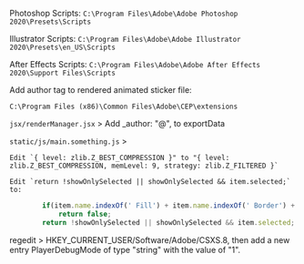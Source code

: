 Photoshop Scripts: `C:\Program Files\Adobe\Adobe Photoshop 2020\Presets\Scripts`

Illustrator Scripts: `C:\Program Files\Adobe\Adobe Illustrator 2020\Presets\en_US\Scripts`

After Effects Scripts: `C:\Program Files\Adobe\Adobe After Effects 2020\Support Files\Scripts`

Add author tag to rendered animated sticker file:

`C:\Program Files (x86)\Common Files\Adobe\CEP\extensions`

`jsx/renderManager.jsx` > Add _author: "@<your username>", to exportData

`static/js/main.something.js` >

    Edit `{ level: zlib.Z_BEST_COMPRESSION }" to "{ level: zlib.Z_BEST_COMPRESSION, memLevel: 9, strategy: zlib.Z_FILTERED }`

    Edit `return !showOnlySelected || showOnlySelected && item.selected;` to:
```js
		if(item.name.indexOf(' Fill') + item.name.indexOf(' Border') + item.name.indexOf(' Main') + item.name.indexOf('Pre-comp') + item.name.indexOf(' Comp') > -1)
			return false;
	    return !showOnlySelected || showOnlySelected && item.selected;
```

regedit > HKEY_CURRENT_USER/Software/Adobe/CSXS.8, then add a new entry PlayerDebugMode of type "string" with the value of "1".